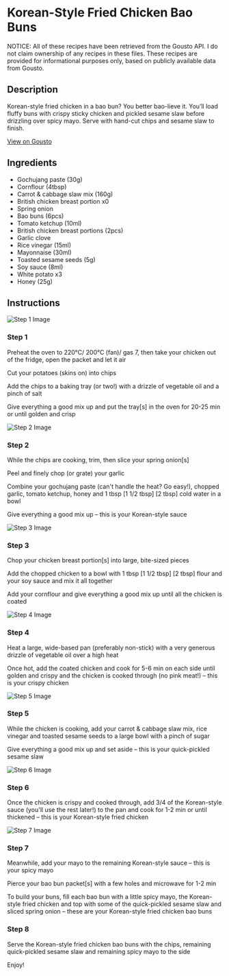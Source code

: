 # Korean-Style Fried Chicken Bao Buns

NOTICE: All of these recipes have been retrieved from the Gousto API. I do not claim ownership of any recipes in these files. These recipes are provided for informational purposes only, based on publicly available data from Gousto.

## Description

Korean-style fried chicken in a bao bun? You better bao-lieve it. You’ll load fluffy buns with crispy sticky chicken and pickled sesame slaw before drizzling over spicy mayo. Serve with hand-cut chips and sesame slaw to finish.

[View on Gousto](https://www.gousto.co.uk/recipes/cookbook/korean-style-fried-chicken-breast-bao-buns)

## Ingredients

- Gochujang paste (30g)
- Cornflour (4tbsp)
- Carrot & cabbage slaw mix (160g)
- British chicken breast portion x0
- Spring onion
- Bao buns (6pcs)
- Tomato ketchup (10ml)
- British chicken breast portions (2pcs)
- Garlic clove
- Rice vinegar (15ml)
- Mayonnaise (30ml)
- Toasted sesame seeds (5g)
- Soy sauce (8ml)
- White potato x3
- Honey (25g)

## Instructions

![Step 1 Image](https://production-media.gousto.co.uk/cms/recipe-step-image/Step-1-1684491698358-x200.jpg)

### Step 1

Preheat the oven to 220°C/ 200°C (fan)/ gas 7, then take your chicken out of the fridge, open the packet and let it air

Cut your potatoes (skins on) into chips

Add the chips to a baking tray (or two!) with a drizzle of vegetable oil and a pinch of salt

Give everything a good mix up and put the tray[s] in the oven for 20-25 min or until golden and crisp

![Step 2 Image](https://production-media.gousto.co.uk/cms/recipe-step-image/Step-2-1684491702830-x200.jpg)

### Step 2

While the chips are cooking, trim, then slice your spring onion[s]

Peel and finely chop (or grate) your garlic

Combine your gochujang paste (can't handle the heat? Go easy!), chopped garlic, tomato ketchup, honey and 1 tbsp <span class="text-purple">[1 1/2 tbsp]</span> <span class="text-danger">[2 tbsp] </span>cold water in a bowl

Give everything a good mix up – this is your Korean-style sauce

![Step 3 Image](https://production-media.gousto.co.uk/cms/recipe-step-image/Step-3-1684491707071-x200.jpg)

### Step 3

Chop your chicken breast portion[s] into large, bite-sized pieces

Add the chopped chicken to a bowl with 1 tbsp <span class="text-purple">[1 1/2 tbsp]</span> <span class="text-danger">[2 tbsp]</span> flour and your soy sauce and mix it all together

Add your cornflour and give everything a good mix up until all the chicken is coated

![Step 4 Image](https://production-media.gousto.co.uk/cms/recipe-step-image/Step-4-1684491711458-x200.jpg)

### Step 4

Heat a large, wide-based pan (preferably non-stick) with a very generous drizzle of vegetable oil over a high heat

Once hot, add the coated chicken and cook for 5-6 min on each side until golden and crispy and the chicken is cooked through (no pink meat!) – this is your crispy chicken

![Step 5 Image](https://production-media.gousto.co.uk/cms/recipe-step-image/Step-5-1684491715485-x200.jpg)

### Step 5

While the chicken is cooking, add your carrot & cabbage slaw mix, rice vinegar and toasted sesame seeds to a large bowl with a pinch of sugar

Give everything a good mix up and set aside – this is your quick-pickled sesame slaw

![Step 6 Image](https://production-media.gousto.co.uk/cms/recipe-step-image/Step-6-1684491719250-x200.jpg)

### Step 6

Once the chicken is crispy and cooked through, add 3/4 of the Korean-style sauce (you'll use the rest later!) to the pan and cook for 1-2 min or until thickened – this is your Korean-style fried chicken

![Step 7 Image](https://production-media.gousto.co.uk/cms/recipe-step-image/Step-7-1684491722849-x200.jpg)

### Step 7

Meanwhile, add your mayo to the remaining Korean-style sauce – this is your spicy mayo

Pierce your bao bun packet[s] with a few holes and microwave for 1-2 min

To build your buns, fill each bao bun with a little spicy mayo, the Korean-style fried chicken and top with some of the quick-pickled sesame slaw and sliced spring onion – these are your Korean-style fried chicken bao buns

### Step 8

Serve the Korean-style fried chicken bao buns with the chips, remaining quick-pickled sesame slaw and remaining spicy mayo to the side

Enjoy!

